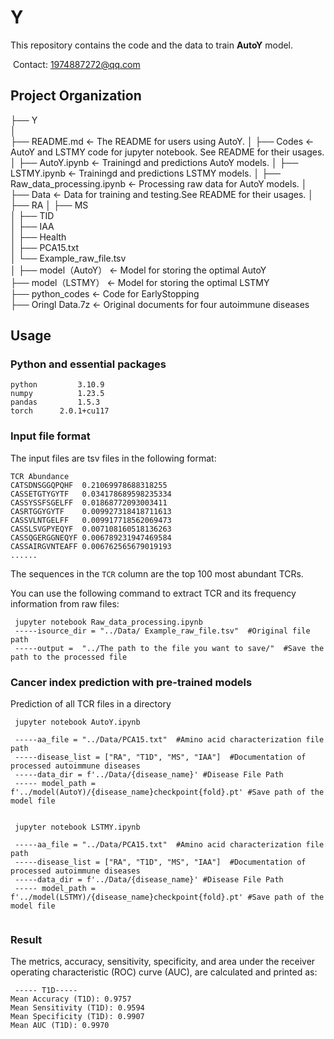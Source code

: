 # Y

This repository contains the code and the data to train **AutoY** model.

​    Contact: 1974887272@qq.com
## Project Organization
   ├── Y                     
    │     
    ├── README.md                   <- The README for users using AutoY.
    │
    ├── Codes                      <- AutoY and LSTMY code for jupyter notebook. See README for their usages.
    │   ├── AutoY.ipynb              <- Trainingd and predictions AutoY models.
    │   ├── LSTMY.ipynb              <- Trainingd and predictions LSTMY models. 
    │   ├── Raw_data_processing.ipynb     <- Processing raw data for AutoY models.
    │
    ├── Data                       <- Data for training and testing.See README for their usages.
    │   ├── RA
    │   ├── MS                   
    │   ├── TID                     
    │   ├── IAA                   
    │   ├── Health   
    │   ├── PCA15.txt  
    │   └── Example_raw_file.tsv        
    │
    ├── model（AutoY）                <- Model for storing the optimal AutoY  
    ├── model（LSTMY）                <- Model for storing the optimal LSTMY    
    ├── python_codes                 <- Code for EarlyStopping    
    ├── Oringl Data.7z                <- Original documents for four autoimmune diseases    
             
             

## Usage

### Python and essential packages

```
python         3.10.9
numpy          1.23.5
pandas         1.5.3
torch      2.0.1+cu117
```

### Input file format

The input files are tsv files in the following format:

```
TCR	Abundance
CATSDNSGGQPQHF	0.21069978688318255
CASSETGTYGYTF	0.034178689598235334
CASSYSSFSGELFF	0.01868772093003411
CASRTGGYGYTF	0.009927318418711613
CASSVLNTGELFF	0.009917718562069473
CASSLSVGPYEQYF	0.007108160518136263
CASSQGERGGNEQYF	0.006789231947469584
CASSAIRGVNTEAFF	0.006762565679019193
......
```

The sequences in the `TCR` column are the top 100 most abundant TCRs.

You can use the following command to extract TCR and its frequency information from raw files:

```
 jupyter notebook Raw_data_processing.ipynb 
 -----isource_dir = "../Data/ Example_raw_file.tsv"  #Original file path
 -----output =  "../The path to the file you want to save/"  #Save the path to the processed file
```

### Cancer index prediction with pre-trained models

Prediction of all TCR files in a directory

```
 jupyter notebook AutoY.ipynb 
 
 -----aa_file = "../Data/PCA15.txt"  #Amino acid characterization file path
 -----disease_list = ["RA", "T1D", "MS", "IAA"]  #Documentation of processed autoimmune diseases
 -----data_dir = f'../Data/{disease_name}' #Disease File Path
 ----- model_path = f'../model(AutoY)/{disease_name}checkpoint{fold}.pt' #Save path of the model file
 
```
```
 jupyter notebook LSTMY.ipynb 
 
 -----aa_file = "../Data/PCA15.txt"  #Amino acid characterization file path
 -----disease_list = ["RA", "T1D", "MS", "IAA"]  #Documentation of processed autoimmune diseases
 -----data_dir = f'../Data/{disease_name}' #Disease File Path
 ----- model_path = f'../model(LSTMY)/{disease_name}checkpoint{fold}.pt' #Save path of the model file
 
```
### Result

The metrics, accuracy, sensitivity, specificity, and area under the receiver operating characteristic (ROC) curve (AUC), are calculated and printed as:
``` 
 ----- T1D-----
Mean Accuracy (T1D): 0.9757
Mean Sensitivity (T1D): 0.9594
Mean Specificity (T1D): 0.9907
Mean AUC (T1D): 0.9970

```


